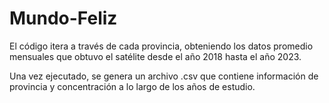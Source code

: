 # Mundo-Feliz

El código itera a través de cada provincia, obteniendo los datos promedio
mensuales que obtuvo el satélite desde el año 2018 hasta el año 2023.

Una vez ejecutado, se genera un archivo .csv que contiene información de provincia y
concentración a lo largo de los años de estudio.
